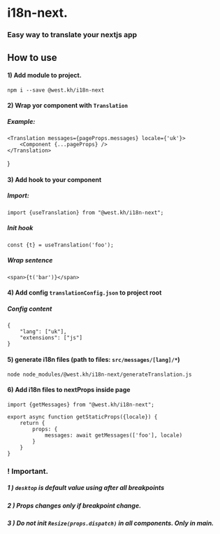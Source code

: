 # i18n-next.
### Easy way to translate your nextjs app

## How to use
#### 1) Add module to project.
    npm i --save @west.kh/i18n-next
#### 2) Wrap yor component with `Translation` 
##### Example:
    <Translation messages={pageProps.messages} locale={'uk'}>
        <Component {...pageProps} />
    </Translation>
}

#### 3) Add hook to your component
##### Import:
`import {useTranslation} from "@west.kh/i18n-next";`
##### Init hook
`const {t} = useTranslation('foo');`
##### Wrap sentence
`<span>{t('bar')}</span>`

#### 4) Add config `translationConfig.json` to project root

##### Config content
    {
        "lang": ["uk"],
        "extensions": ["js"]
    }
 
#### 5) generate i18n files (path to files: `src/messages/[lang]/*`)
`node node_modules/@west.kh/i18n-next/generateTranslation.js`

#### 6) Add i18n files to nextProps inside page

    import {getMessages} from "@west.kh/i18n-next";    

    export async function getStaticProps({locale}) {
        return {
            props: {
                messages: await getMessages(['foo'], locale)
            }
        }
    }

### ! Important.
##### 1 ) `desktop` is default value using after all breakpoints
##### 2 ) Props changes only if breakpoint change.
##### 3 ) Do not init `Resize(props.dispatch)` in all components. Only in main.

